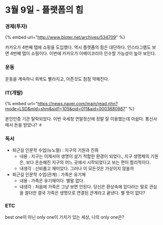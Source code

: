 # 3월 9일 - 플랫폼의 힘

### 경제\(투자\)

{% embed url="http://www.bloter.net/archives/534709" %}

카카오가 4번째 탭에 쇼핑을 도입했다. 역시 플랫폼의 힘은 대단하다. 인스타그램도 보면 4번째 탭이 쇼핑이다. 이번에 카카오가 이베이코리아 인수할 가능성이 높아 보인다.   

### 운동

 운동을 계속하니 회복도 빨라지고, 아픈것도 점점 약해진다.    

### IT\(개발\)

{% embed url="https://news.naver.com/main/read.nhn?mode=LSD&mid=shm&sid1=105&oid=011&aid=0003880987" %}

본인인증 기관 탈락되었다. 이번 국세청 연말정산에 정말 잘 이용했는데 아쉽다. 통신사에서 돈을 받았나? ㅎ

### 독서

* 퇴근길 인문학 수업\(뉴노멀\) : 지구의 기원과 진화    
  * 내용 : 지구는 이제서야 생명이 살기 적합한 환경이 되었다., 지구 생명체의 기원은, 보다 온순해진 지구의 어느 곳에서 시작되었다고 보는 편이 합리적이다.
  * 내생각 : 신비롭고 재미있다. 그러나 이 모든것은 가상이지 않을까  
* 퇴근길 인문학 수업\(관계\) : 가족은 유기체    
  * 내용 : 가족은 유기체이다. 별말 없다.
  * 내생각 : 처음에 가족은 그냥 보면 안된다. 당신은 환상속에 있다라는 말로 관심을 끌더만 결국 가족은 생명으로 연결된 관계라고 끝낸다. 별 뜻이 없다?

### ETC

best one이 아닌 only one이 가치가 있는 세상, 나의 only one은?    

